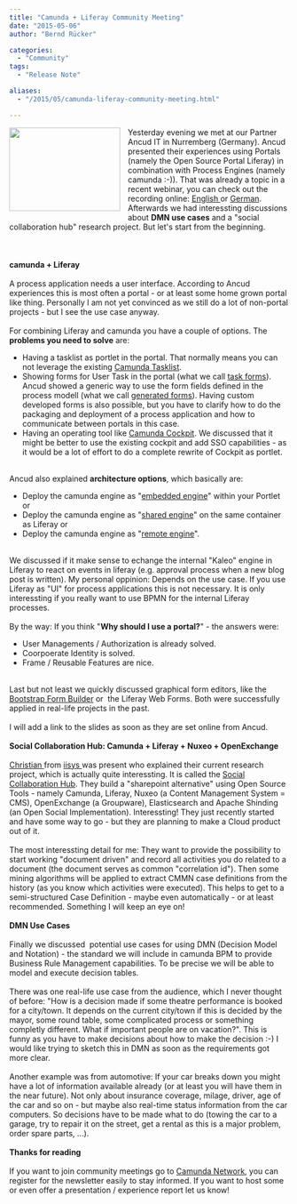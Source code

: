 ```yaml
---
title: "Camunda + Liferay Community Meeting"
date: "2015-05-06"
author: "Bernd Rücker"

categories:
  - "Community"
tags: 
  - "Release Note"

aliases:
  - "/2015/05/camunda-liferay-community-meeting.html"

---
```


<div>
<div class="separator" style="clear: both; text-align: center;">
<a href="http://4.bp.blogspot.com/-_yEfasSmK58/VUj4Agr-ITI/AAAAAAAAAQQ/DXUeeauUQK4/s1600/ancud.jpg" imageanchor="1" style="clear: left; float: left; margin-bottom: 1em; margin-right: 1em;"><img border="0" src="http://4.bp.blogspot.com/-_yEfasSmK58/VUj4Agr-ITI/AAAAAAAAAQQ/DXUeeauUQK4/s1600/ancud.jpg" height="150" width="200" /></a></div>
Yesterday evening we met at our Partner Ancud IT in Nurremberg (Germany). Ancud presented their experiences using Portals (namely the Open Source Portal Liferay) in combination with Process Engines (namely camunda :-)). That was already a topic in a recent webinar, you can check out the recording online: <a href="https://network.camunda.org/webinars/21" target="_blank">English </a>or <a href="https://network.camunda.org/webinars/3" target="_blank">German</a>. Afterwards we had interessting discussions about <b>DMN use cases</b> and a "social collaboration hub" research project. But let's start from the beginning.<br />
<br />
<a name='more'></a><br /><br />
<b>camunda + Liferay</b><br />
<br />
A process application needs a user interface. According to Ancud experiences this is most often a portal - or at least some home grown portal like thing. Personally I am not yet convinced as we still do a lot of non-portal projects - but I see the use case anyway.<br />
<br />
For combining Liferay and camunda you have a couple of options. The <b>problems you need to solve</b> are:<br />
<ul>
<li>Having a tasklist as portlet in the portal. That normally means you can not leverage the existing <a href="http://docs.camunda.org/latest/guides/user-guide/#tasklist" target="_blank">Camunda Tasklist</a>. </li>
<li>Showing forms for User Task in the portal (what we call <a href="http://docs.camunda.org/latest/guides/user-guide/#task-forms" target="_blank">task forms</a>). Ancud showed a generic way to use the form fields defined in the process modell (what we call <a href="http://docs.camunda.org/latest/guides/user-guide/#task-forms-generated-task-forms" target="_blank">generated forms</a>). Having custom developed forms is also possible, but you have to clarify how to do the packaging and deployment of a process application and how to communicate between portals in this case.&nbsp;</li>
<li>Having an operating tool like <a href="http://docs.camunda.org/latest/guides/user-guide/#cockpit" target="_blank">Camunda Cockpit</a>. We discussed that it might be better to use the existing cockpit and add SSO capabilities - as it would be a lot of effort to do a complete rewrite of Cockpit as portlet.</li>
</ul>
<br />
Ancud also explained <b>architecture options</b>, which basically are:<br />
<ul>
<li>Deploy the camunda engine as "<a href="http://docs.camunda.org/latest/guides/user-guide/#introduction-architecture-overview-embedded-process-engine" target="_blank">embedded engine</a>" within your Portlet or</li>
<li>Deploy the camunda engine as "<a href="http://docs.camunda.org/latest/guides/user-guide/#introduction-architecture-overview-shared-container-managed-process-engine" target="_blank">shared engine</a>" on the same container as Liferay or</li>
<li>Deploy the camunda engine as "<a href="http://docs.camunda.org/latest/guides/user-guide/#introduction-architecture-overview-standalone-remote-process-engine-server" target="_blank">remote engine</a>".&nbsp;&nbsp; </li>
</ul>
<br />
We discussed if it make sense to echange the internal "Kaleo" engine in Liferay to react on events in liferay (e.g. approval process when a new blog post is written). My personal oppinion: Depends on the use case. If you use Liferay as "UI" for process applications this is not necessary. It is only interessting if you really want to use BPMN for the internal Liferay processes.<br />
<br />
By the way: If you think "<b>Why should I use a portal?</b>" - the answers were:<br />
<ul>
<li>User Managements / Authorization is already solved.</li>
<li>Coorpoerate Identity is solved.</li>
<li>Frame / Reusable Features are nice.</li>
</ul>
<br />
Last but not least we quickly discussed graphical form editors, like the <a href="http://minikomi.github.io/Bootstrap-Form-Builder/" target="_blank">Bootstrap Form Builder</a> or&nbsp; the Liferay Web Forms. Both were successfully applied in real-life projects in the past.<br />
<br />
I will add a link to the slides as soon as they are set online from Ancud. <br />
<br />
<b>Social Collaboration Hub: Camunda + Liferay + Nuxeo + OpenExchange</b><br />
<br />
<a href="https://network.camunda.org/members/12025/profile" target="_blank">Christian </a>from <a href="http://www.iisys.de/" target="_blank">iisys </a>was present who explained their current research project, which is actually quite interessting. It is called the <a href="https://www.sc-hub.de/" target="_blank">Social Collaboration Hub</a>. They build a "sharepoint alternative" using Open Source Tools - namely Camunda, Liferay, Nuxeo (a Content Management System = CMS), OpenExchange (a Groupware), Elasticsearch and Apache Shinding (an Open Social Implementation). Interessting! They just recently started and have some way to go - but they are planning to make a Cloud product out of it.<br />
<br />
The most interessting detail for me: They want to provide the possibility to start working "document driven" and record all activities you do related to a document (the document serves as common "correlation id"). Then some mining algorithms will be applied to extract CMMN case definitions from the history (as you know which activities were executed). This helps to get to a semi-structured Case Definition - maybe even automatically - or at least recommended. Something I will keep an eye on!<br />
<br />
<b>DMN Use Cases</b><br />
<br />
Finally we discussed&nbsp; potential use cases for using DMN (Decision Model and Notation) - the standard we will include in camunda BPM to provide Business Rule Management capabilities. To be precise we will be able to model and execute decision tables.<br />
<br />
There was one real-life use case from the audience, which I never thought of before: "How is a decision made if some theatre performance is booked for a city/town. It depends on the current city/town if this is decided by the mayor, some round table, some complicated process or something completly different. What if important people are on vacation?". This is funny as you have to make decisions about how to make the decision :-) I would like trying to sketch this in DMN as soon as the requirements got more clear.<br />
<br />
Another example was from automotive: If your car breaks down you might have a lot of information available already (or at least you will have them in the near future). Not only about insurance coverage, milage, driver, age of the car and so on - but maybe also real-time status information from the car computers. So decisions have to be made what to do (towing the car to a garage, try to repair it on the street, get a rental as this is a major problem, order spare parts, ...). <br />
<br />
<b>Thanks for reading</b><br />
<br />
If you want to join community meetings go to <a href="https://network.camunda.org/meetings/" target="_blank">Camunda Network</a>, you can register for the newsletter easily to stay informed. If you want to host some or even offer a presentation / experience report let us know!
</div>